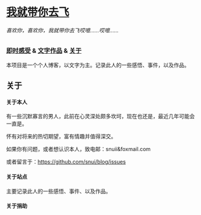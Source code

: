 # [我就带你去飞](https://github.com/snui/blog)

###### 喜欢你，喜欢你，我就带你去飞哎噫……哎噫……

### [即时感受](/jsgs/) & [文字作品](/wzzp/) & [关于](/about/)

本项目是一个个人博客，以文字为主。记录此人的一些感悟、事件，以及作品。

## 关于

#### 关于本人

有一些沉默寡言的男人，此前在心灵深处颇多坎坷，现在也还是，最近几年可能会一直是。

怀有对将来的热切期望，富有情趣并值得深交。

如果你有问题，或者想认识本人，致电邮：snuii&foxmail.com

或者留言于：https://github.com/snui/blog/issues

#### 关于站点

主要记录此人的一些感悟、事件、以及作品。

#### 关于捐助

